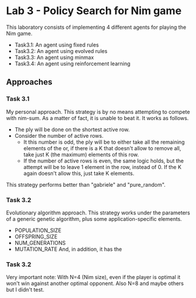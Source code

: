# Lab 3 - Policy Search for Nim game

This laboratory consists of implementing 4 different agents for playing the Nim game.
* Task3.1: An agent using fixed rules
* Task3.2: An agent using evolved rules
* Task3.3: An agent using minmax
* Task3.4: An agent using reinforcement learning

## Approaches

### Task 3.1
My personal approach. This strategy is by no means attempting to compete with nim-sum. As a matter of fact, it is unable to beat it. It works as follows. 
* The ply will be done on the shortest active row.
* Consider the number of active rows. 
  * It this number is odd, the ply will be to either take all the remaining elements of the or, if there is a K that doesn't allow to remove all, take just K (the maximum) elements of this row. 
  * If the number of active rows is even, the same logic holds, but the attempt will be to leave 1 element in the row, instead of 0. If the K again doesn't allow this, just take K elements.

This strategy performs better than "gabriele" and "pure_random".

### Task 3.2
Evolutionary algorithm approach. This strategy works under the parameters of a generic genetic algorithm, plus some application-specific elements. 
* POPULATION_SIZE
* OFFSPRING_SIZE
* NUM_GENERATIONS
* MUTATION_RATE
And, in addition, it has the 

### Task 3.2
Very important note: With N=4 (Nim size), even if the player is optimal it won't win against another optimal opponent. Also N=8 and maybe others but I didn't test.